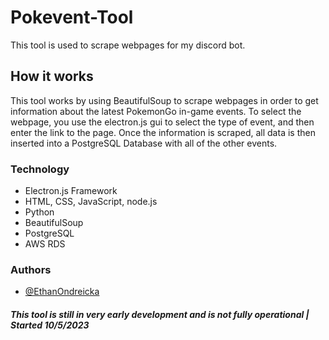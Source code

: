 # Pokevent-Tool

This tool is used to scrape webpages for my discord bot.

## How it works

This tool works by using BeautifulSoup to scrape webpages in order to get
information about the latest PokemonGo in-game events. To select the webpage, you use the electron.js gui to select the type of event, and then
enter the link to the page. Once the information is scraped, all data is then inserted into a PostgreSQL Database with all of the other events.

### Technology

- Electron.js Framework
- HTML, CSS, JavaScript, node.js
- Python
- BeautifulSoup
- PostgreSQL
- AWS RDS


### Authors

- [@EthanOndreicka](https://github.com/EthanOndreicka)


##### This tool is still in very early development and is not fully operational | Started 10/5/2023

